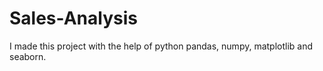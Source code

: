 # Sales-Analysis
I made this project with the help of python pandas, numpy, matplotlib and seaborn.
